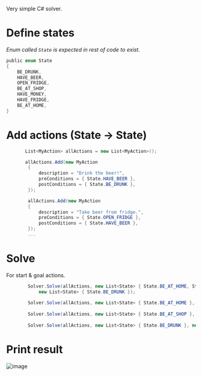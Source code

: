 Very simple C# solver.

# Define states
_Enum called `State` is expected in rest of code to exist._ 

```C#
﻿public enum State
{
    BE_DRUNK,
    HAVE_BEER,
    OPEN_FRIDGE,
    BE_AT_SHOP,
    HAVE_MONEY,
    HAVE_FRIDGE,
    BE_AT_HOME,
}
```

# Add actions (State -> State)
```C#
       List<MyAction> allActions = new List<MyAction>();

       allActions.Add(new MyAction
        {
            description = "Drink the beer!",
            preConditions = { State.HAVE_BEER },
            postConditions = { State.BE_DRUNK },
        });

        allActions.Add(new MyAction
        {
            description = "Take beer from fridge.",
            preConditions = { State.OPEN_FRIDGE },
            postConditions = { State.HAVE_BEER },
        });
        ...
```

# Solve

For start & goal actions.

```C#
        Solver.Solve(allActions, new List<State> { State.BE_AT_HOME, State.HAVE_MONEY },
            new List<State> { State.BE_DRUNK });
        
        Solver.Solve(allActions, new List<State> { State.BE_AT_HOME }, new List<State> { State.BE_DRUNK });
        
        Solver.Solve(allActions, new List<State> { State.BE_AT_SHOP }, new List<State> { State.BE_DRUNK });
        
        Solver.Solve(allActions, new List<State> { State.BE_DRUNK }, new List<State> { State.BE_DRUNK });

```

# Print result
![image](https://github.com/user-attachments/assets/1741d6bc-7b29-446c-a604-0fcb8ac263e3)
